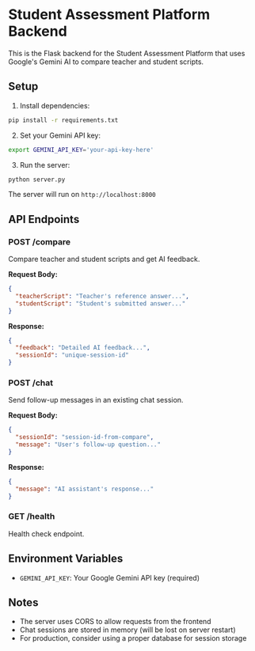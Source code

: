 # Student Assessment Platform Backend

This is the Flask backend for the Student Assessment Platform that uses Google's Gemini AI to compare teacher and student scripts.

## Setup

1. Install dependencies:
```bash
pip install -r requirements.txt
```

2. Set your Gemini API key:
```bash
export GEMINI_API_KEY='your-api-key-here'
```

3. Run the server:
```bash
python server.py
```

The server will run on `http://localhost:8000`

## API Endpoints

### POST /compare
Compare teacher and student scripts and get AI feedback.

**Request Body:**
```json
{
  "teacherScript": "Teacher's reference answer...",
  "studentScript": "Student's submitted answer..."
}
```

**Response:**
```json
{
  "feedback": "Detailed AI feedback...",
  "sessionId": "unique-session-id"
}
```

### POST /chat
Send follow-up messages in an existing chat session.

**Request Body:**
```json
{
  "sessionId": "session-id-from-compare",
  "message": "User's follow-up question..."
}
```

**Response:**
```json
{
  "message": "AI assistant's response..."
}
```

### GET /health
Health check endpoint.

## Environment Variables

- `GEMINI_API_KEY`: Your Google Gemini API key (required)

## Notes

- The server uses CORS to allow requests from the frontend
- Chat sessions are stored in memory (will be lost on server restart)
- For production, consider using a proper database for session storage